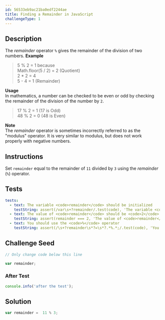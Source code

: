 ```yaml
---
id: 56533eb9ac21ba0edf2244ae
title: Finding a Remainder in JavaScript
challengeType: 1
---
```


## Description
<section id='description'>
The <dfn>remainder</dfn> operator <code>%</code> gives the remainder of the division of two numbers.
<strong>Example</strong>
<blockquote>5 % 2 = 1 because<br>Math.floor(5 / 2) = 2 (Quotient)<br>2 * 2 = 4<br>5 - 4 = 1 (Remainder)</blockquote>
<strong>Usage</strong><br>In mathematics, a number can be checked to be even or odd by checking the remainder of the division of the number by <code>2</code>.
<blockquote>17 % 2 = 1 (17 is Odd)<br>48 % 2 = 0 (48 is Even)</blockquote>
<strong>Note</strong><br>The <dfn>remainder</dfn> operator is sometimes incorrectly referred to as  the "modulus" operator. It is very similar to modulus, but does not work properly with negative numbers.
</section>

## Instructions
<section id='instructions'>
Set <code>remainder</code> equal to the remainder of <code>11</code> divided by <code>3</code> using the <dfn>remainder</dfn> (<code>%</code>) operator.
</section>

## Tests
<section id='tests'>

```yml
tests:
  - text: The variable <code>remainder</code> should be initialized
    testString: assert(/var\s+?remainder/.test(code), 'The variable <code>remainder</code> should be initialized');
  - text: The value of <code>remainder</code> should be <code>2</code>
    testString: assert(remainder === 2, 'The value of <code>remainder</code> should be <code>2</code>');
  - text: You should use the <code>%</code> operator
    testString: assert(/\s+?remainder\s*?=\s*?.*%.*;/.test(code), 'You should use the <code>%</code> operator');

```

</section>

## Challenge Seed
<section id='challengeSeed'>

<div id='js-seed'>

```js
// Only change code below this line

var remainder;

```

</div>


### After Test
<div id='js-teardown'>

```js
console.info('after the test');
```

</div>

</section>

## Solution
<section id='solution'>


```js
var remainder =  11 % 3;
```

</section>
